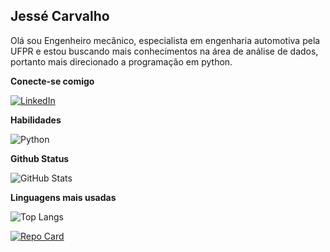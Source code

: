 ## Jessé Carvalho
Olá sou Engenheiro mecânico, especialista em engenharia automotiva pela UFPR e estou buscando mais conhecimentos na área de análise de dados, portanto mais direcionado a programação em python. 

**Conecte-se comigo** 

[![LinkedIn](https://img.shields.io/badge/LinkedIn-012?style=for-the-badge&logo=linkedin&logoColor=0E76A8)](https://www.linkedin.com/in/jessecc/)

**Habilidades** 

![Python](https://img.shields.io/badge/Python-012?style=for-the-badge&logo=python)


**Github Status** 

![GitHub Stats](https://github-readme-stats.vercel.app/api?username=JesseCCarvalho&theme=transparent&bg_color=012&border_color=30A3DC&show_icons=true&icon_color=30A3DC&title_color=E94D5F&text_color=FFF)

**Linguagens mais usadas** 

![Top Langs](https://github-readme-stats-git-masterrstaa-rickstaa.vercel.app/api/top-langs/?username=JesseCCarvalho&layout=compact&bg_color=012&border_color=30A3DC&title_color=E94D5F&text_color=FFF)

[![Repo Card](https://github-readme-stats.vercel.app/api/pin/?username=JesseCCarvalho&repo=repositories&bg_color=012&border_color=320A3DC&show_icons=true&icon_color=30A3DC&title_color=E94D5F&text_color=FFF)](https://github.com/JesseCCarvalho?preview=true&tab=repositories)
 
